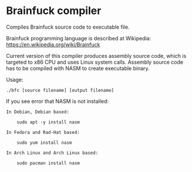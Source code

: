 # Brainfuck compiler
Compiles Brainfuck source code to executable file.

Brainfuck programming language is described at Wikipedia: https://en.wikipedia.org/wiki/Brainfuck

Current version of this compiler produces assembly source code,
which is targeted to x86 CPU and uses Linux system calls.
Assembly source code has to be compiled with NASM to create executable binary.

Usage:

    ./bfc [source filename] [output filename]

If you see error that NASM is not installed:

    In Debian, Debian based:
    
        sudo apt -y install nasm
        
    In Fedora and Rad-Hat based:
    
        sudo yum install nasm

    In Arch Linux and Arch Linux based:
    
        sudo pacman install nasm

